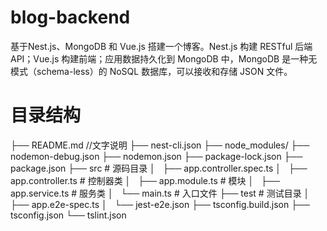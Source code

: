# blog-backend
基于Nest.js、MongoDB 和 Vue.js 搭建一个博客。Nest.js 构建 RESTful 后端 API；Vue.js 构建前端；应用数据持久化到 MongoDB 中，MongoDB 是一种无模式（schema-less）的 NoSQL 数据库，可以接收和存储 JSON 文件。

# 目录结构
├── README.md  //文字说明
├── nest-cli.json
├── node_modules/
├── nodemon-debug.json
├── nodemon.json
├── package-lock.json
├── package.json
├── src  # 源码目录
│   ├── app.controller.spec.ts
│   ├── app.controller.ts # 控制器类
│   ├── app.module.ts  # 模块
│   ├── app.service.ts # 服务类
│   └── main.ts   # 入口文件
├── test   # 测试目录
│   ├── app.e2e-spec.ts
│   └── jest-e2e.json
├── tsconfig.build.json
├── tsconfig.json
└── tslint.json


